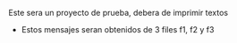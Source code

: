 Este sera un proyecto de prueba, debera de imprimir textos
- Estos mensajes seran obtenidos de 3 files f1, f2 y f3